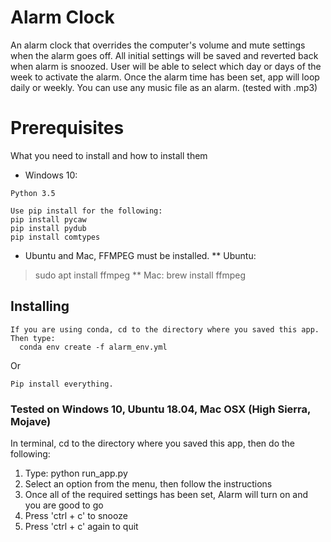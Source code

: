 # Alarm Clock

An alarm clock that overrides the computer's volume and mute settings when the alarm goes off.
All initial settings will be saved and reverted back when alarm is snoozed.
User will be able to select which day or days of the week to activate the alarm.
Once the alarm time has been set, app will loop daily or weekly.
You can use any music file as an alarm. (tested with .mp3)

# Prerequisites

What you need to install and how to install them
* Windows 10:
```
Python 3.5

Use pip install for the following:
pip install pycaw
pip install pydub
pip install comtypes
```
* Ubuntu and Mac, FFMPEG must be installed.
** Ubuntu:
> sudo apt install ffmpeg
** Mac:
> brew install ffmpeg

## Installing

```
If you are using conda, cd to the directory where you saved this app.
Then type:
  conda env create -f alarm_env.yml
```

Or

```
Pip install everything.
```

### Tested on Windows 10, Ubuntu 18.04, Mac OSX (High Sierra, Mojave)

In terminal, cd to the directory where you saved this app, then do the following:
1) Type: python run_app.py
2) Select an option from the menu, then follow the instructions
6) Once all of the required settings has been set, Alarm will turn on and you are good to go
7) Press 'ctrl + c' to snooze
8) Press 'ctrl + c' again to quit
